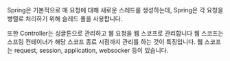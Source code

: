 Spring은 기본적으로 매 요청에 대해 새로운 스레드를 생성하는데, Spring은 각 요청을 병렬로 처리하기 위해 슬레드 풀을 사용합니다.

또한 Controller는 싱글톤으로 관리하고 웹 요청을 웹 스코프로 관리합니다
웹 스코프는 스프링 컨테이너가 해당 스코프 종료 시점까지 관리를 하는 것이 특징입니다.
웹 스코프는 request, session, application, websocker 등이 있습니다.